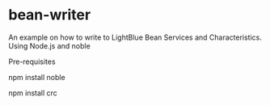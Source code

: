 bean-writer
==========================

An example on how to write to LightBlue Bean Services and Characteristics. Using Node.js and noble


Pre-requisites

npm install noble

npm install crc

